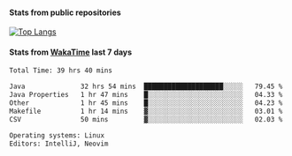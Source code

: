 #### Stats from public repositories

[![Top Langs](https://github-readme-stats.vercel.app/api/top-langs/?username=hyoghurt&layout=compact&exclude_repo=multiserver,docker_compose&langs_count=6)](https://github.com/anuraghazra/github-readme-stats)

#### Stats from [WakaTime](https://wakatime.com/@hyoghurt) last 7 days
<!--START_SECTION:waka-->

```txt
Total Time: 39 hrs 40 mins

Java              32 hrs 54 mins  ████████████████████░░░░░   79.45 %
Java Properties   1 hr 47 mins    █░░░░░░░░░░░░░░░░░░░░░░░░   04.33 %
Other             1 hr 45 mins    █░░░░░░░░░░░░░░░░░░░░░░░░   04.23 %
Makefile          1 hr 14 mins    ▓░░░░░░░░░░░░░░░░░░░░░░░░   03.01 %
CSV               50 mins         ▓░░░░░░░░░░░░░░░░░░░░░░░░   02.03 %

Operating systems: Linux
Editors: IntelliJ, Neovim
```

<!--END_SECTION:waka-->
